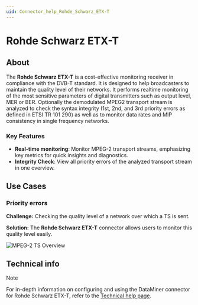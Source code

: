 ```yaml
---
uid: Connector_help_Rohde_Schwarz_ETX-T
---
```


# Rohde Schwarz ETX-T

## About

The **Rohde Schwarz ETX-T** is a cost-effective monitoring receiver in compliance with the DVB-T standard. It is designed to help broadcasters to maintain the quality level of their networks. It performs realtime monitoring of the most sensitive parameters of digital transmitters such as output level, MER or BER. Optionally the demodulated MPEG2 transport stream is analyzed to check the syntax integrity (1st, 2nd, and 3rd priority errors as defined in ETSI TR 101 290) as well as to monitor data rates and MIP consistency in single frequency networks.

### Key Features

- **Real-time monitoring**: Monitor MPEG-2 transport streams, emphasizing key metrics for quick insights and diagnostics.
- **Integrity Check**: View all priority errors of the analyzed transport stream in one overview.

## Use Cases

### Priority errors

**Challenge:** Checking the quality level of a network over which a TS is sent.

**Solution:** The **Rohde Schwarz ETX-T** connector allows users to monitor this quality level easily. 

![MPEG-2 TS Overview](~/connector/images/Rohde_Schwarz_ETX-T_MPEG-2_TS_Overview.png)

## Technical info

> [!NOTE]
> For in-depth information on configuring and using the DataMiner connector for Rohde Schwarz ETX-T, refer to the [Technical help page](xref:Connector_help_Rohde_Schwarz_ETX-T_Technical).
